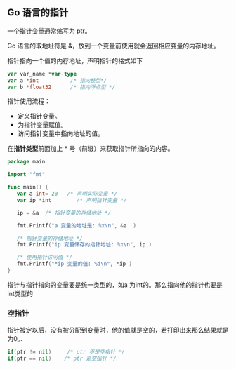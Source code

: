 ## Go 语言的指针

一个指针变量通常缩写为 ptr。

Go 语言的取地址符是 &，放到一个变量前使用就会返回相应变量的内存地址。



指针指向一个值的内存地址，声明指针的格式如下

```go
var var_name *var-type
var a *int			/* 指向整型*/
var b *float32      /* 指向浮点型 */
```



指针使用流程：

- 定义指针变量。
- 为指针变量赋值。
- 访问指针变量中指向地址的值。

在**指针类型**前面加上 * 号（前缀）来获取指针所指向的内容。

```go
package main

import "fmt"

func main() {
   var a int= 20   /* 声明实际变量 */
   var ip *int        /* 声明指针变量 */

   ip = &a  /* 指针变量的存储地址 */

   fmt.Printf("a 变量的地址是: %x\n", &a  )

   /* 指针变量的存储地址 */
   fmt.Printf("ip 变量储存的指针地址: %x\n", ip )

   /* 使用指针访问值 */
   fmt.Printf("*ip 变量的值: %d\n", *ip )
}
```

指针与指针指向的变量要是统一类型的，如a 为int的。那么指向他的指针也要是int类型的



### 空指针

指针被定以后，没有被分配到变量时，他的值就是空的，若打印出来那么结果就是为0。、

```go
if(ptr != nil)     /* ptr 不是空指针 */
if(ptr == nil)    /* ptr 是空指针 */
```